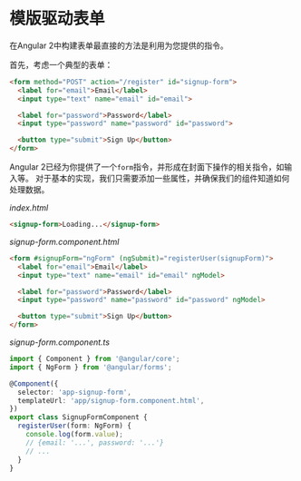 # 模版驱动表单

在Angular 2中构建表单最直接的方法是利用为您提供的指令。

首先，考虑一个典型的表单：

```HTML
<form method="POST" action="/register" id="signup-form">
  <label for="email">Email</label>
  <input type="text" name="email" id="email">

  <label for="password">Password</label>
  <input type="password" name="password" id="password">

  <button type="submit">Sign Up</button>
</form>
```

Angular 2已经为你提供了一个`form`指令，并形成在封面下操作的相关指令，如输入等。 对于基本的实现，我们只需要添加一些属性，并确保我们的组件知道如何处理数据。	

*index.html*

```html
<signup-form>Loading...</signup-form>
```

*signup-form.component.html*

```html
<form #signupForm="ngForm" (ngSubmit)="registerUser(signupForm)">
  <label for="email">Email</label>
  <input type="text" name="email" id="email" ngModel>

  <label for="password">Password</label>
  <input type="password" name="password" id="password" ngModel>

  <button type="submit">Sign Up</button>
</form>
```

*signup-form.component.ts*

```typescript
import { Component } from '@angular/core';
import { NgForm } from '@angular/forms';

@Component({
  selector: 'app-signup-form',
  templateUrl: 'app/signup-form.component.html',
})
export class SignupFormComponent {
  registerUser(form: NgForm) {
    console.log(form.value);
    // {email: '...', password: '...'}
    // ...
  }
}
```
